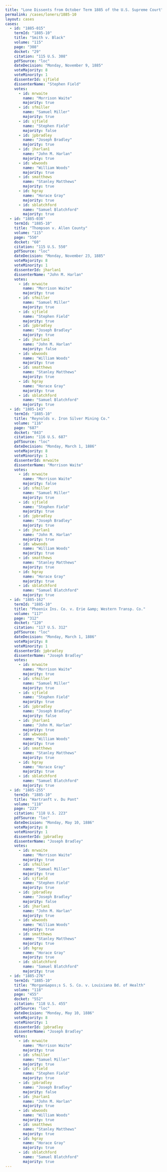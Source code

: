 ```yaml
---
title: "Lone Dissents from October Term 1885 of the U.S. Supreme Court"
permalink: /cases/loners/1885-10
layout: cases
cases:
  - id: "1885-015"
    termId: "1885-10"
    title: "Smith v. Black"
    volume: "115"
    page: "308"
    docket: "29"
    citation: "115 U.S. 308"
    pdfSource: "loc"
    dateDecision: "Monday, November 9, 1885"
    voteMajority: 8
    voteMinority: 1
    dissenterId: sjfield
    dissenterName: "Stephen Field"
    votes:
      - id: mrwaite
        name: "Morrison Waite"
        majority: true
      - id: sfmiller
        name: "Samuel Miller"
        majority: true
      - id: sjfield
        name: "Stephen Field"
        majority: false
      - id: jpbradley
        name: "Joseph Bradley"
        majority: true
      - id: jharlan1
        name: "John M. Harlan"
        majority: true
      - id: wbwoods
        name: "William Woods"
        majority: true
      - id: smatthews
        name: "Stanley Matthews"
        majority: true
      - id: hgray
        name: "Horace Gray"
        majority: true
      - id: sblatchford
        name: "Samuel Blatchford"
        majority: true
  - id: "1885-038"
    termId: "1885-10"
    title: "Thompson v. Allen County"
    volume: "115"
    page: "550"
    docket: "60"
    citation: "115 U.S. 550"
    pdfSource: "loc"
    dateDecision: "Monday, November 23, 1885"
    voteMajority: 8
    voteMinority: 1
    dissenterId: jharlan1
    dissenterName: "John M. Harlan"
    votes:
      - id: mrwaite
        name: "Morrison Waite"
        majority: true
      - id: sfmiller
        name: "Samuel Miller"
        majority: true
      - id: sjfield
        name: "Stephen Field"
        majority: true
      - id: jpbradley
        name: "Joseph Bradley"
        majority: true
      - id: jharlan1
        name: "John M. Harlan"
        majority: false
      - id: wbwoods
        name: "William Woods"
        majority: true
      - id: smatthews
        name: "Stanley Matthews"
        majority: true
      - id: hgray
        name: "Horace Gray"
        majority: true
      - id: sblatchford
        name: "Samuel Blatchford"
        majority: true
  - id: "1885-143"
    termId: "1885-10"
    title: "Reynolds v. Iron Silver Mining Co."
    volume: "116"
    page: "687"
    docket: "843"
    citation: "116 U.S. 687"
    pdfSource: "loc"
    dateDecision: "Monday, March 1, 1886"
    voteMajority: 8
    voteMinority: 1
    dissenterId: mrwaite
    dissenterName: "Morrison Waite"
    votes:
      - id: mrwaite
        name: "Morrison Waite"
        majority: false
      - id: sfmiller
        name: "Samuel Miller"
        majority: true
      - id: sjfield
        name: "Stephen Field"
        majority: true
      - id: jpbradley
        name: "Joseph Bradley"
        majority: true
      - id: jharlan1
        name: "John M. Harlan"
        majority: true
      - id: wbwoods
        name: "William Woods"
        majority: true
      - id: smatthews
        name: "Stanley Matthews"
        majority: true
      - id: hgray
        name: "Horace Gray"
        majority: true
      - id: sblatchford
        name: "Samuel Blatchford"
        majority: true
  - id: "1885-162"
    termId: "1885-10"
    title: "Phoenix Ins. Co. v. Erie &amp; Western Transp. Co."
    volume: "117"
    page: "312"
    docket: "120"
    citation: "117 U.S. 312"
    pdfSource: "loc"
    dateDecision: "Monday, March 1, 1886"
    voteMajority: 8
    voteMinority: 1
    dissenterId: jpbradley
    dissenterName: "Joseph Bradley"
    votes:
      - id: mrwaite
        name: "Morrison Waite"
        majority: true
      - id: sfmiller
        name: "Samuel Miller"
        majority: true
      - id: sjfield
        name: "Stephen Field"
        majority: true
      - id: jpbradley
        name: "Joseph Bradley"
        majority: false
      - id: jharlan1
        name: "John M. Harlan"
        majority: true
      - id: wbwoods
        name: "William Woods"
        majority: true
      - id: smatthews
        name: "Stanley Matthews"
        majority: true
      - id: hgray
        name: "Horace Gray"
        majority: true
      - id: sblatchford
        name: "Samuel Blatchford"
        majority: true
  - id: "1885-255"
    termId: "1885-10"
    title: "Hartranft v. Du Pont"
    volume: "118"
    page: "223"
    citation: "118 U.S. 223"
    pdfSource: "loc"
    dateDecision: "Monday, May 10, 1886"
    voteMajority: 8
    voteMinority: 1
    dissenterId: jpbradley
    dissenterName: "Joseph Bradley"
    votes:
      - id: mrwaite
        name: "Morrison Waite"
        majority: true
      - id: sfmiller
        name: "Samuel Miller"
        majority: true
      - id: sjfield
        name: "Stephen Field"
        majority: true
      - id: jpbradley
        name: "Joseph Bradley"
        majority: false
      - id: jharlan1
        name: "John M. Harlan"
        majority: true
      - id: wbwoods
        name: "William Woods"
        majority: true
      - id: smatthews
        name: "Stanley Matthews"
        majority: true
      - id: hgray
        name: "Horace Gray"
        majority: true
      - id: sblatchford
        name: "Samuel Blatchford"
        majority: true
  - id: "1885-276"
    termId: "1885-10"
    title: "Morgan&apos;s S. S. Co. v. Louisiana Bd. of Health"
    volume: "118"
    page: "455"
    docket: "552"
    citation: "118 U.S. 455"
    pdfSource: "loc"
    dateDecision: "Monday, May 10, 1886"
    voteMajority: 8
    voteMinority: 1
    dissenterId: jpbradley
    dissenterName: "Joseph Bradley"
    votes:
      - id: mrwaite
        name: "Morrison Waite"
        majority: true
      - id: sfmiller
        name: "Samuel Miller"
        majority: true
      - id: sjfield
        name: "Stephen Field"
        majority: true
      - id: jpbradley
        name: "Joseph Bradley"
        majority: false
      - id: jharlan1
        name: "John M. Harlan"
        majority: true
      - id: wbwoods
        name: "William Woods"
        majority: true
      - id: smatthews
        name: "Stanley Matthews"
        majority: true
      - id: hgray
        name: "Horace Gray"
        majority: true
      - id: sblatchford
        name: "Samuel Blatchford"
        majority: true
---
```

